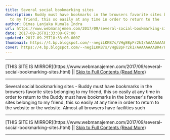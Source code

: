 ```yaml
---
title: Several social bookmarking sites
description: Buddy must have bookmarks in the browsers favorite sites belonging
  to my friend, this so easily at any time in order to return to the
author: Dimas Lanjaka Kumala Indra
url: https://www.webmanajemen.com/2017/09/several-social-bookmarking-sites.html
date: 2017-09-26T01:33:08+07:00
updated: 2017-09-25T18:33:00.000Z
thumbnail: https://4.bp.blogspot.com/--negiLKKB7s/VHgEBpFr2kI/AAAAAAAABR4/F1OABPKFt4k/s320/shareing%2Bbuttons%2Bfor%2Bblogger.jpeg
cover: https://4.bp.blogspot.com/--negiLKKB7s/VHgEBpFr2kI/AAAAAAAABR4/F1OABPKFt4k/s320/shareing%2Bbuttons%2Bfor%2Bblogger.jpeg
---
```


<hr/> [THIS SITE IS MIRROR](https://www.webmanajemen.com/2017/09/several-social-bookmarking-sites.html) || <a href="https://www.webmanajemen.com/2017/09/several-social-bookmarking-sites.html" rel="follow" class="button" id="read-more">Skip to Full Contents (Read More)</a> <hr/> Several social bookmarking sites - Buddy must have bookmarks in the browsers favorite sites belonging to my friend, this so easily at any time in order to return to the Buddy must have bookmarks in the browser's favorite sites belonging to my friend, this so easily at any time in order to return to the website or the website. Almost all browsers have facilities such  <hr/> [THIS SITE IS MIRROR](https://www.webmanajemen.com/2017/09/several-social-bookmarking-sites.html) || <a href="https://www.webmanajemen.com/2017/09/several-social-bookmarking-sites.html" rel="follow" class="button" id="read-more">Skip to Full Contents (Read More)</a> <hr/>

<script>
    if (location.host.includes('dimaslanjaka12')) {
      location.replace('https://www.webmanajemen.com/2017/09/several-social-bookmarking-sites.html');
    }
  </script>